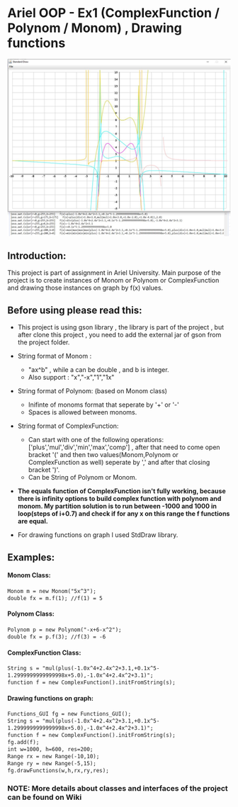 # Ariel OOP - Ex1 (ComplexFunction / Polynom / Monom) , Drawing functions

![graph1](https://github.com/ElielGez/myMath2/blob/master/images_examples/Capture.JPG)

## Introduction:
This project is part of assignment in Ariel University.
Main purpose of the project is to create instances of Monom or Polynom or ComplexFunction
and drawing those instances on graph by f(x) values.

## Before using please read this:

* This project is using gson library , the library is part of the project , 
but after clone this project , you need to add the external jar of gson from the project folder.

* String format of Monom : 
	- "ax^b" , while a can be double , and b is integer.
	- Also support : "x","-x","1","1x"

* String format of Polynom: (based on Monom class)
	- Inifinte of monoms format that seperate by '+' or '-'
	- Spaces is allowed between monoms.

* String format of ComplexFunction: 
	- Can start with one of the following operations: ['plus','mul','div','min','max','comp'] , after that need to come open bracket '(' and then two values(Monom,Polynom or ComplexFunction as well) seperate by ',' and after that closing bracket ')'.
	- Can be String of Polynom or Monom.

* **The equals function of ComplexFunction isn't fully working, because there is infinity options to build complex function with polynom and monom.
	My partition solution is to run between -1000 and 1000 in loop(steps of i+0.7) and check if for any x on this range the f functions are equal.**
	
* For drawing functions on graph I used StdDraw library.
	
## Examples:

#### Monom Class:
```
Monom m = new Monom("5x^3");
double fx = m.f(1); //f(1) = 5 
```

#### Polynom Class:
```
Polynom p = new Polynom("-x+6-x^2");
double fx = p.f(3); //f(3) = -6
```

#### ComplexFunction Class:
```
String s = "mul(plus(-1.0x^4+2.4x^2+3.1,+0.1x^5-1.2999999999999998x+5.0),-1.0x^4+2.4x^2+3.1)";
function f = new ComplexFunction().initFromString(s);
```

#### Drawing functions on graph:
```
Functions_GUI fg = new Functions_GUI();
String s = "mul(plus(-1.0x^4+2.4x^2+3.1,+0.1x^5-1.2999999999999998x+5.0),-1.0x^4+2.4x^2+3.1)";
function f = new ComplexFunction().initFromString(s);
fg.add(f);
int w=1000, h=600, res=200;
Range rx = new Range(-10,10);
Range ry = new Range(-5,15);
fg.drawFunctions(w,h,rx,ry,res);
```

### **NOTE: More details about classes and interfaces of the project can be found on Wiki**
